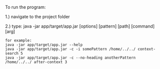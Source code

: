 To run the program:

1.) navigate to the project folder

2.) type: java -jar app/target/app.jar [options] [pattern] [path] [command] [arg]

    for example:
    java -jar app/target/app.jar --help
    java -jar app/target/app.jar -c -i somePattern /home/../../ context-search 5
    java -jar app/target/app.jar -c --no-heading anotherPattern /home/../../ after-context 3

